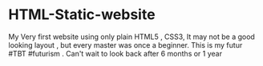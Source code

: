 # HTML-Static-website
My Very first website using only plain HTML5 , CSS3, It may not be a good looking layout , but every master was once a beginner. This is my futur  #TBT #futurism . Can't wait to look back after 6 months or 1 year
